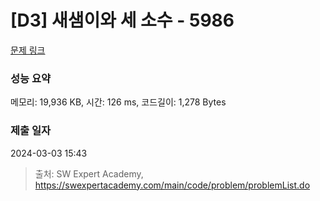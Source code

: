 # [D3] 새샘이와 세 소수 - 5986 

[문제 링크](https://swexpertacademy.com/main/code/problem/problemDetail.do?contestProbId=AWaJ3q8qV-4DFAUQ) 

### 성능 요약

메모리: 19,936 KB, 시간: 126 ms, 코드길이: 1,278 Bytes

### 제출 일자

2024-03-03 15:43



> 출처: SW Expert Academy, https://swexpertacademy.com/main/code/problem/problemList.do